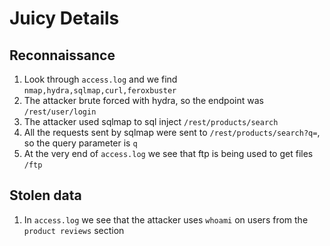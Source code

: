 # Juicy Details


## Reconnaissance
1. Look through `access.log` and we find `nmap,hydra,sqlmap,curl,feroxbuster`
2. The attacker brute forced with hydra, so the endpoint was `/rest/user/login`
3. The attacker used sqlmap to sql inject `/rest/products/search`
4. All the requests sent by sqlmap were sent to `/rest/products/search?q=`, so the query parameter is `q`
5. At the very end of `access.log` we see that ftp is being used to get files `/ftp`

## Stolen data
1. In `access.log` we see that the attacker uses `whoami` on users from the `product reviews` section
